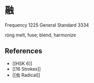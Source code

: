# 融
Frequency 1225
General Standard 3334

róng
melt, fuse; blend, harmonize

## References
- [[HSK 6]]
- [[16 Strokes]]
- [[虫 Radical]]